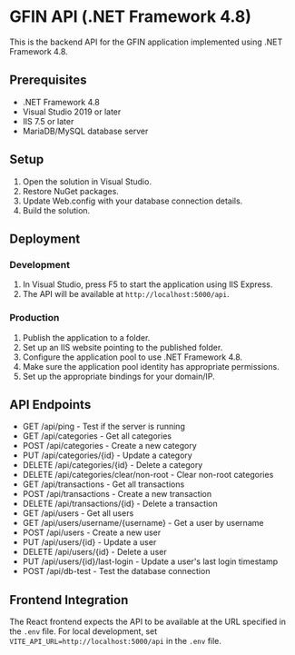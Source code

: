 
# GFIN API (.NET Framework 4.8)

This is the backend API for the GFIN application implemented using .NET Framework 4.8.

## Prerequisites

- .NET Framework 4.8
- Visual Studio 2019 or later
- IIS 7.5 or later
- MariaDB/MySQL database server

## Setup

1. Open the solution in Visual Studio.
2. Restore NuGet packages.
3. Update Web.config with your database connection details.
4. Build the solution.

## Deployment

### Development

1. In Visual Studio, press F5 to start the application using IIS Express.
2. The API will be available at `http://localhost:5000/api`.

### Production

1. Publish the application to a folder.
2. Set up an IIS website pointing to the published folder.
3. Configure the application pool to use .NET Framework 4.8.
4. Make sure the application pool identity has appropriate permissions.
5. Set up the appropriate bindings for your domain/IP.

## API Endpoints

- GET /api/ping - Test if the server is running
- GET /api/categories - Get all categories
- POST /api/categories - Create a new category
- PUT /api/categories/{id} - Update a category
- DELETE /api/categories/{id} - Delete a category
- DELETE /api/categories/clear/non-root - Clear non-root categories
- GET /api/transactions - Get all transactions
- POST /api/transactions - Create a new transaction
- DELETE /api/transactions/{id} - Delete a transaction
- GET /api/users - Get all users
- GET /api/users/username/{username} - Get a user by username
- POST /api/users - Create a new user
- PUT /api/users/{id} - Update a user
- DELETE /api/users/{id} - Delete a user
- PUT /api/users/{id}/last-login - Update a user's last login timestamp
- POST /api/db-test - Test the database connection

## Frontend Integration

The React frontend expects the API to be available at the URL specified in the `.env` file. For local development, set `VITE_API_URL=http://localhost:5000/api` in the `.env` file.
